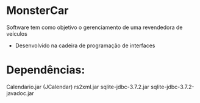 MonsterCar
==========

Software tem como objetivo o gerenciamento de uma revendedora de veículos

* Desenvolvido na cadeira de programação de interfaces

Dependências:
============

Calendario.jar (JCalendar)
rs2xml.jar
sqlite-jdbc-3.7.2.jar
sqlite-jdbc-3.7.2-javadoc.jar

